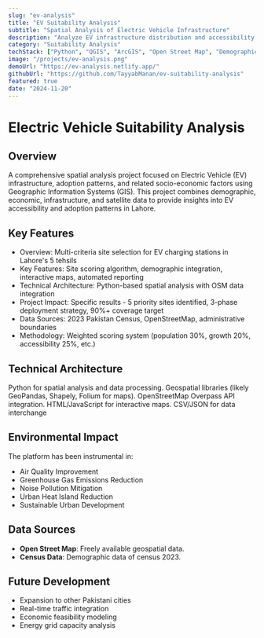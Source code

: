 ```yaml
---
slug: "ev-analysis"
title: "EV Suitability Analysis"
subtitle: "Spatial Analysis of Electric Vehicle Infrastructure"
description: "Analyze EV infrastructure distribution and accessibility patterns across geographic regions."
category: "Suitability Analysis"
techStack: ["Python", "QGIS", "ArcGIS", "Open Street Map", "Demographic Data"]
image: "/projects/ev-analysis.png"
demoUrl: "https://ev-analysis.netlify.app/"
githubUrl: "https://github.com/TayyabManan/ev-suitability-analysis"
featured: true
date: "2024-11-20"
---
```


# Electric Vehicle Suitability Analysis

## Overview
A comprehensive spatial analysis project focused on Electric Vehicle (EV) infrastructure, adoption patterns, and related socio-economic factors using Geographic Information Systems (GIS). This project combines demographic, economic, infrastructure, and satellite data to provide insights into EV accessibility and adoption patterns in Lahore.

## Key Features
 - Overview: Multi-criteria site selection for EV charging stations in Lahore's 5 tehsils
 - Key Features: Site scoring algorithm, demographic integration, interactive maps, automated reporting
 - Technical Architecture: Python-based spatial analysis with OSM data integration
 - Project Impact: Specific results - 5 priority sites identified, 3-phase deployment strategy, 90%+ coverage
  target
 - Data Sources: 2023 Pakistan Census, OpenStreetMap, administrative boundaries
 - Methodology: Weighted scoring system (population 30%, growth 20%, accessibility 25%, etc.)

## Technical Architecture
 Python for spatial analysis and data processing. Geospatial libraries (likely GeoPandas, Shapely, Folium for maps). OpenStreetMap Overpass API integration. HTML/JavaScript for interactive maps. CSV/JSON for data interchange

## Environmental Impact
The platform has been instrumental in:
- Air Quality Improvement
- Greenhouse Gas Emissions Reduction
- Noise Pollution Mitigation
- Urban Heat Island Reduction
- Sustainable Urban Development

## Data Sources
- **Open Street Map**: Freely available geospatial data.
- **Census Data**: Demographic data of census 2023.

## Future Development
- Expansion to other Pakistani cities
- Real-time traffic integration
- Economic feasibility modeling
- Energy grid capacity analysis